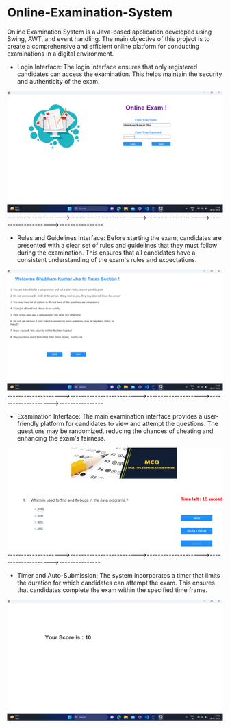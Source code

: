 # Online-Examination-System
Online Examination System is a Java-based application developed using Swing, AWT, and event handling. The main objective of this project is to create a comprehensive and efficient online platform for conducting examinations in a digital environment.

* Login Interface: The login interface ensures that only registered candidates can access the examination. This helps maintain the security and authenticity of the exam.
  
![logo](https://github.com/ShubhamKJ123/Online-Examination-System/blob/master/Screenshot%20(125).png)
-------------------->------------------------->-------------------->-------------------->----------------

* Rules and Guidelines Interface: Before starting the exam, candidates are presented with a clear set of rules and guidelines that they must follow during the examination. This ensures that all candidates have a consistent understanding of the exam's rules and expectations.
  
![logo](https://github.com/ShubhamKJ123/Online-Examination-System/blob/master/Screenshot%20(126).png)
-------------------->------------------------->-------------------->-------------------->----------------

* Examination Interface: The main examination interface provides a user-friendly platform for candidates to view and attempt the questions. The questions may be randomized, reducing the chances of cheating and enhancing the exam's fairness.
  
![logo](https://github.com/ShubhamKJ123/Online-Examination-System/blob/master/third32.png)
-------------------->------------------------->-------------------->-------------------->---------------

* Timer and Auto-Submission: The system incorporates a timer that limits the duration for which candidates can attempt the exam. This ensures that candidates complete the exam within the specified time frame.
  
![logo](https://github.com/ShubhamKJ123/Online-Examination-System/blob/master/Screenshot%20(128).png)
